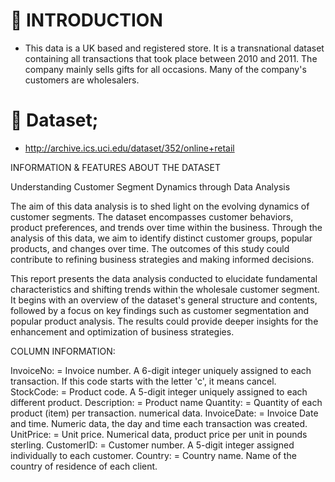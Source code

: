 # :pushpin: INTRODUCTION

* This data is a UK based and registered store. It is a transnational dataset containing all transactions that took place between 2010 and 2011. The company mainly sells gifts for all occasions. Many of the company's customers are wholesalers.

# :pushpin: Dataset;

* http://archive.ics.uci.edu/dataset/352/online+retail

INFORMATION & FEATURES ABOUT THE DATASET

Understanding Customer Segment Dynamics through Data Analysis

The aim of this data analysis is to shed light on the evolving dynamics of customer segments. The dataset encompasses customer behaviors, product preferences, and trends over time within the business. Through the analysis of this data, we aim to identify distinct customer groups, popular products, and changes over time. The outcomes of this study could contribute to refining business strategies and making informed decisions.

This report presents the data analysis conducted to elucidate fundamental characteristics and shifting trends within the wholesale customer segment. It begins with an overview of the dataset's general structure and contents, followed by a focus on key findings such as customer segmentation and popular product analysis. The results could provide deeper insights for the enhancement and optimization of business strategies.

COLUMN INFORMATION:

InvoiceNo: = Invoice number. A 6-digit integer uniquely assigned to each transaction. If this code starts with the letter 'c', it means cancel.
StockCode: = Product code. A 5-digit integer uniquely assigned to each different product.
Description: = Product name
Quantity: = Quantity of each product (item) per transaction. numerical data.
InvoiceDate: = Invoice Date and time. Numeric data, the day and time each transaction was created.
UnitPrice: = Unit price. Numerical data, product price per unit in pounds sterling.
CustomerID: = Customer number. A 5-digit integer assigned individually to each customer.
Country: = Country name. Name of the country of residence of each client.
